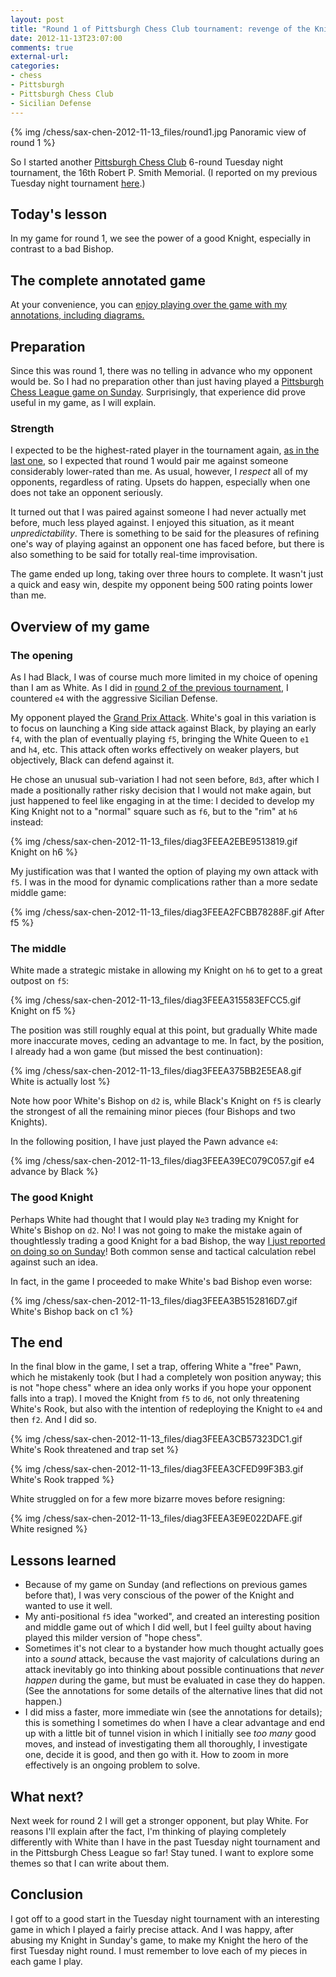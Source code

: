 ```yaml
---
layout: post
title: "Round 1 of Pittsburgh Chess Club tournament: revenge of the Knight"
date: 2012-11-13T23:07:00
comments: true
external-url: 
categories: 
- chess
- Pittsburgh
- Pittsburgh Chess Club
- Sicilian Defense
---
```

{% img /chess/sax-chen-2012-11-13_files/round1.jpg Panoramic view of round 1 %}

So I started another [Pittsburgh Chess Club](http://pittsburghcc.org/) 6-round Tuesday night tournament, the 16th Robert P. Smith Memorial. (I reported on my previous Tuesday night tournament [here](/blog/2012/10/09/final-round-of-pittsburgh-chess-club-tournament-clawing-back-from-a-terrible-position-to-draw-and-tie-for-first/).)

## Today's lesson

In my game for round 1, we see the power of a good Knight, especially in contrast to a bad Bishop.

<!--more-->

## The complete annotated game

At your convenience, you can [enjoy playing over the game with my annotations, including diagrams.](/chess/sax-chen-2012-11-13.htm)

## Preparation

Since this was round 1, there was no telling in advance who my opponent would be. So I had no preparation other than just having played a [Pittsburgh Chess League game on Sunday](/blog/2012/11/11/pittsburgh-chess-league-round-3-back-to-chess-after-a-month-off/). Surprisingly, that experience did prove useful in my game, as I will explain.

### Strength

I expected to be the highest-rated player in the tournament again, [as in the last one](/blog/2012/09/04/round-1-of-the-pittsburgh-chess-club-tournament-the-greek-gift-sacrifice/), so I expected that round 1 would pair me against someone considerably lower-rated than me. As usual, however, I *respect* all of my opponents, regardless of rating. Upsets do happen, especially when one does not take an opponent seriously.

It turned out that I was paired against someone I had never actually met before, much less played against. I enjoyed this situation, as it meant *unpredictability*. There is something to be said for the pleasures of refining one's way of playing against an opponent one has faced before, but there is also something to be said for totally real-time improvisation.

The game ended up long, taking over three hours to complete. It wasn't just a quick and easy win, despite my opponent being 500 rating points lower than me.

## Overview of my game

### The opening

As I had Black, I was of course much more limited in my choice of opening than I am as White. As I did in [round 2 of the previous tournament](/blog/2012/09/12/round-2-of-the-pittsburgh-chess-club-tournament-winning-in-the-sicilian-defense-the-philosophy-and-psychology-of-struggle/), I countered `e4` with the aggressive Sicilian Defense.

My opponent played the [Grand Prix Attack](http://en.wikipedia.org/wiki/Grand_Prix_Attack#Grand_Prix_Attack). White's goal in this variation is to focus on launching a King side attack against Black, by playing an early `f4`, with the plan of eventually playing `f5`, bringing the White Queen to `e1` and `h4`, etc. This attack often works effectively on weaker players, but objectively, Black can defend against it.

He chose an unusual sub-variation I had not seen before, `Bd3`, after which I made a positionally rather risky decision that I would not make again, but just happened to feel like engaging in at the time: I decided to develop my King Knight not to a "normal" square such as `f6`, but to the "rim" at `h6` instead:

{% img /chess/sax-chen-2012-11-13_files/diag3FEEA2EBE9513819.gif Knight on h6 %}

My justification was that I wanted the option of playing my own attack with `f5`. I was in the mood for dynamic complications rather than a more sedate middle game:

{% img /chess/sax-chen-2012-11-13_files/diag3FEEA2FCBB78288F.gif After f5 %}

### The middle

White made a strategic mistake in allowing my Knight on `h6` to get to a great outpost on `f5`:

{% img /chess/sax-chen-2012-11-13_files/diag3FEEA315583EFCC5.gif Knight on f5 %}

The position was still roughly equal at this point, but gradually White made more inaccurate moves, ceding an advantage to me. In fact, by the position, I already had a won game (but missed the best continuation):

{% img /chess/sax-chen-2012-11-13_files/diag3FEEA375BB2E5EA8.gif White is actually lost %}

Note how poor White's Bishop on `d2` is, while Black's Knight on `f5` is clearly the strongest of all the remaining minor pieces (four Bishops and two Knights).

In the following position, I have just played the Pawn advance `e4`:

{% img /chess/sax-chen-2012-11-13_files/diag3FEEA39EC079C057.gif e4 advance by Black %}

### The good Knight

Perhaps White had thought that I would play `Ne3` trading my Knight for White's Bishop on `d2`. No! I was not going to make the mistake again of thoughtlessly trading a good Knight for a bad Bishop, the way [I just reported on doing so on Sunday](/blog/2012/11/11/pittsburgh-chess-league-round-3-back-to-chess-after-a-month-off/)! Both common sense and tactical calculation rebel against such an idea.

In fact, in the game I proceeded to make White's bad Bishop even worse:

{% img /chess/sax-chen-2012-11-13_files/diag3FEEA3B5152816D7.gif White's Bishop back on c1 %}

## The end

In the final blow in the game, I set a trap, offering White a "free" Pawn, which he mistakenly took (but I had a completely won position anyway; this is not "hope chess" where an idea only works if you hope your opponent falls into a trap). I moved the Knight from `f5` to `d6`, not only threatening White's Rook, but also with the intention of redeploying the Knight to `e4` and then `f2`. And I did so.

{% img /chess/sax-chen-2012-11-13_files/diag3FEEA3CB57323DC1.gif White's Rook threatened and trap set %}

{% img /chess/sax-chen-2012-11-13_files/diag3FEEA3CFED99F3B3.gif White's Rook trapped %}

White struggled on for a few more bizarre moves before resigning:

{% img /chess/sax-chen-2012-11-13_files/diag3FEEA3E9E022DAFE.gif White resigned %}

## Lessons learned

- Because of my game on Sunday (and reflections on previous games before that), I was very conscious of the power of the Knight and wanted to use it well.
- My anti-positional `f5` idea "worked", and created an interesting position and middle game out of which I did well, but I feel guilty about having played this milder version of "hope chess".
- Sometimes it's not clear to a bystander how much thought actually goes into a *sound* attack, because the vast majority of calculations during an attack inevitably go into thinking about possible continuations that *never happen* during the game, but must be evaluated in case they do happen. (See the annotations for some details of the alternative lines that did not happen.)
- I did miss a faster, more immediate win (see the annotations for details); this is something I sometimes do when I have a clear advantage and end up with a little bit of tunnel vision in which I initially see *too many* good moves, and instead of investigating them all thoroughly, I investigate one, decide it is good, and then go with it. How to zoom in more effectively is an ongoing problem to solve.

## What next?

Next week for round 2 I will get a stronger opponent, but play White. For reasons I'll explain after the fact, I'm thinking of playing completely differently with White than I have in the past Tuesday night tournament and in the Pittsburgh Chess League so far! Stay tuned. I want to explore some themes so that I can write about them.

## Conclusion

I got off to a good start in the Tuesday night tournament with an interesting game in which I played a fairly precise attack. And I was happy, after abusing my Knight in Sunday's game, to make my Knight the hero of the first Tuesday night round. I must remember to love each of my pieces in each game I play.

